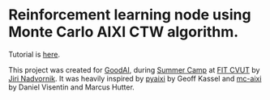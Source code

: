 # Reinforcement learning node using Monte Carlo AIXI CTW algorithm.

Tutorial is [here](https://github.com/GoodAI/AIXIModule/tree/master/doc/README.md).

This project was created for [GoodAI](http://goodai.com), during [Summer Camp](http://datalab.fit.cvut.cz/events/52-summer-camp-2015) at  [FIT CVUT](http://fit.cvut.cz/) by [Jiri Nadvornik](http://nadvornik.org/).  It was heavily inspired by [pyaixi](https://github.com/gkassel/pyaixi) by Geoff Kassel and [mc-aixi](https://github.com/moridinamael/mc-aixi) by Daniel Visentin and Marcus Hutter.

